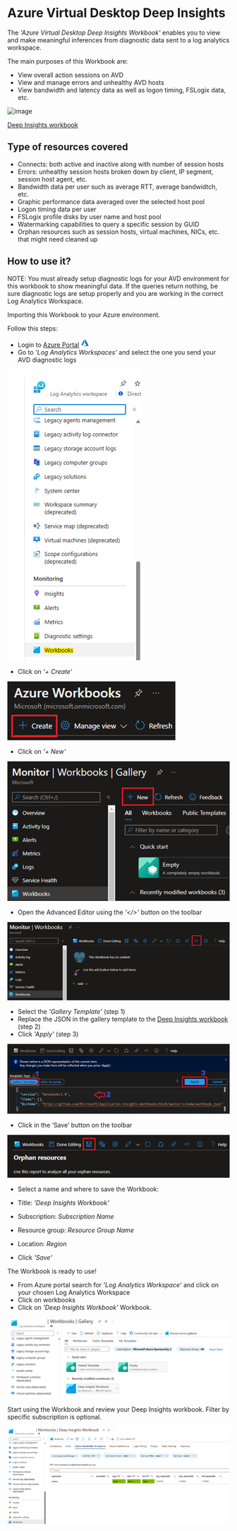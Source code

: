 # Azure Virtual Desktop Deep Insights

The _'Azure Virtual Desktop Deep Insights Workbook'_ enables you to view and make meaningful inferences from diagnostic data sent to a log analytics workspace.

The main purposes of this Workbook are:
* View overall action sessions on AVD
* View and manage errors and unhealthy AVD hosts
* View bandwidth and latency data as well as logon timing, FSLogix data, etc.

![image](./docs/images/deepInsightsWorkbook/deepInsightsWorkbookOverview.png)

[Deep Insights workbook](https://raw.githubusercontent.com/Azure/avdaccelerator/main/workload/workbooks/deepInsightsWorkbook/deepInsights.workbook)

## Type of resources covered

* Connects: both active and inactive along with number of session hosts
* Errors: unhealthy session hosts broken down by client, IP segment, session host agent, etc.
* Bandwidth data per user such as average RTT, average bandwidtch, etc.
* Graphic performance data averaged over the selected host pool
* Logon timing data per user
* FSLogix profile disks by user name and host pool
* Watermarking capabilities to query a specific session by GUID
* Orphan resources such as session hosts, virtual machines, NICs, etc. that might need cleaned up


## How to use it?

NOTE: You must already setup diagnostic logs for your AVD environment for this workbook to show meaningful data. If the queries return nothing, be sure diagnostic logs are setup properly and you are working in the correct Log Analytics Workspace.

Importing this Workbook to your Azure environment.

Follow this steps:

* Login to [Azure Portal](https://portal.azure.com/) <img src="../../docs/icons/azure.png" width="20" height="20">
* Go to _'Log Analytics Workspaces'_ and select the one you send your AVD diagnostic logs 

![Deep Insights workbook 1](../../docs/images/deepInsightsWorkbook/workbookOnLaw.png)

* Click on _'+ Create'_

![Create monitoring workbook](../../docs/images/costOptimizationWorkbook/createworkbook.png)

* Click on _'+ New'_

![New monitoring workbook](../../docs/images/costOptimizationWorkbook/newworkbook.png)

* Open the Advanced Editor using the _'</>'_ button on the toolbar

![Edit monitoring workbook](../../docs/images/costOptimizationWorkbook/editworkbook.png)

* Select the _'Gallery Template'_ (step 1)
* Replace the JSON in the gallery template to the [Deep Insights workbook](https://raw.githubusercontent.com/Azure/avdaccelerator/main/workload/workbooks/deepInsightsWorkbook/deepInsights.workbook) (step 2)
* Click _'Apply'_ (step 3)

![Apply monitoring workbook](../../docs/images/costOptimizationWorkbook/applyworkbook.png)

* Click in the ‘Save’ button on the toolbar

![Save monitoring workbook](../../docs/images/costOptimizationWorkbook/saveworkbook.png)

* Select a name and where to save the Workbook:

* Title: _'Deep Insights Workbook'_
* Subscription: _Subscription Name_
* Resource group: _Resource Group Name_
* Location: _Region_
* Click _'Save'_
  
The Workbook is ready to use!

* From Azure portal search for _'Log Analytics Workspace'_ and click on your chosen Log Analytics Workspace
* Click on workbooks
* Click on _'Deep Insights Workbook'_ Workbook.

![Monitoring workbook](../../docs/images/deepInsightsWorkbook/deepInsightsWorkbook.png)

Start using the Workbook and review your Deep Insights workbook.
Filter by specific subscription is optional.

![Deep Insights workbook](../../docs/images/deepInsightsWorkbook/deepInsightsFinal.png)
